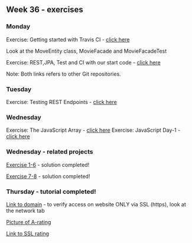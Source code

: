 ## Week 36 - exercises 

### Monday

Exercise: Getting started with Travis CI - [click here](https://github.com/amandajuhl95/travisGettingStarted)

Look at the MoveEntity class, MovieFacade and MovieFacadeTest

Exercise: REST,JPA, Test and CI with our start code - [click here](https://github.com/amandajuhl95/week3monday)

Note: Both links refers to other Git repositories. 

### Tuesday

Exercise: Testing REST Endpoints - [click here](https://github.com/amandajuhl95/week3monday/blob/master/src/test/java/rest/MovieResourceTest.java)

### Wednesday

Exercise: The JavaScript Array - [click here]()
Exercise: JavaScript Day-1 - [click here]()

### Wednesday - related projects

[Exercise 1-6](https://github.com/amandajuhl95/week35/tree/master/wednesday/wednesdayexercise1to6) - solution completed!

[Exercise 7-8](https://github.com/amandajuhl95/week35/tree/master/wednesday/wednesdayexercise7and8) - solution completed!

### Thursday - tutorial completed!

[Link to domain](https://ajuhlhansen.dk) - to verify access on website ONLY via SSL (https), look at the network tab

[Picture of A-rating](https://github.com/amandajuhl95/week35/tree/master/thursday)

[Link to SSL rating](https://www.ssllabs.com/ssltest/analyze.html?d=ajuhlhansen.dk) 

